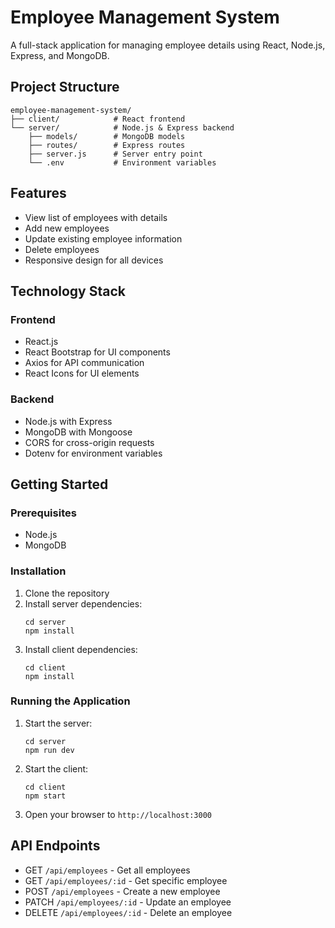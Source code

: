 # Employee Management System

A full-stack application for managing employee details using React, Node.js, Express, and MongoDB.

## Project Structure

```
employee-management-system/
├── client/            # React frontend
└── server/            # Node.js & Express backend
    ├── models/        # MongoDB models
    ├── routes/        # Express routes
    ├── server.js      # Server entry point
    └── .env           # Environment variables
```

## Features

- View list of employees with details
- Add new employees
- Update existing employee information
- Delete employees
- Responsive design for all devices

## Technology Stack

### Frontend

- React.js
- React Bootstrap for UI components
- Axios for API communication
- React Icons for UI elements

### Backend

- Node.js with Express
- MongoDB with Mongoose
- CORS for cross-origin requests
- Dotenv for environment variables

## Getting Started

### Prerequisites

- Node.js
- MongoDB

### Installation

1. Clone the repository
2. Install server dependencies:
   ```
   cd server
   npm install
   ```
3. Install client dependencies:
   ```
   cd client
   npm install
   ```

### Running the Application

1. Start the server:

   ```
   cd server
   npm run dev
   ```

2. Start the client:

   ```
   cd client
   npm start
   ```

3. Open your browser to `http://localhost:3000`

## API Endpoints

- GET `/api/employees` - Get all employees
- GET `/api/employees/:id` - Get specific employee
- POST `/api/employees` - Create a new employee
- PATCH `/api/employees/:id` - Update an employee
- DELETE `/api/employees/:id` - Delete an employee
